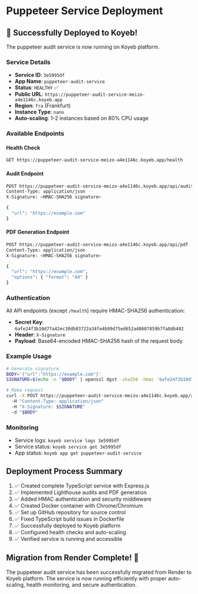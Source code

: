 # Puppeteer Service Deployment

## 🎉 Successfully Deployed to Koyeb!

The puppeteer audit service is now running on Koyeb platform.

### Service Details
- **Service ID**: `3e5995df`
- **App Name**: `puppeteer-audit-service`
- **Status**: `HEALTHY` ✅
- **Public URL**: `https://puppeteer-audit-service-meizo-a4e1146c.koyeb.app`
- **Region**: `fra` (Frankfurt)
- **Instance Type**: `nano`
- **Auto-scaling**: 1-2 instances based on 80% CPU usage

### Available Endpoints

#### Health Check
```bash
GET https://puppeteer-audit-service-meizo-a4e1146c.koyeb.app/health
```

#### Audit Endpoint
```bash
POST https://puppeteer-audit-service-meizo-a4e1146c.koyeb.app/api/audit
Content-Type: application/json
X-Signature: <HMAC-SHA256 signature>

{
  "url": "https://example.com"
}
```

#### PDF Generation Endpoint
```bash
POST https://puppeteer-audit-service-meizo-a4e1146c.koyeb.app/api/pdf
Content-Type: application/json
X-Signature: <HMAC-SHA256 signature>

{
  "url": "https://example.com",
  "options": { "format": "A4" }
}
```

### Authentication
All API endpoints (except `/health`) require HMAC-SHA256 authentication:
- **Secret Key**: `6afe24f3b10d77a42ec30db83722a34fe4b99d75ed652a48687859b7fa8db492`
- **Header**: `X-Signature`
- **Payload**: Base64-encoded HMAC-SHA256 hash of the request body

### Example Usage
```bash
# Generate signature
BODY='{"url":"https://example.com"}'
SIGNATURE=$(echo -n "$BODY" | openssl dgst -sha256 -hmac '6afe24f3b10d77a42ec30db83722a34fe4b99d75ed652a48687859b7fa8db492' -binary | base64)

# Make request
curl -X POST https://puppeteer-audit-service-meizo-a4e1146c.koyeb.app/api/audit 
  -H "Content-Type: application/json" 
  -H "X-Signature: $SIGNATURE" 
  -d "$BODY"
```

### Monitoring
- Service logs: `koyeb service logs 3e5995df`
- Service status: `koyeb service get 3e5995df`
- App status: `koyeb app get puppeteer-audit-service`

## Deployment Process Summary

1. ✅ Created complete TypeScript service with Express.js
2. ✅ Implemented Lighthouse audits and PDF generation
3. ✅ Added HMAC authentication and security middleware
4. ✅ Created Docker container with Chrome/Chromium
5. ✅ Set up GitHub repository for source control
6. ✅ Fixed TypeScript build issues in Dockerfile
7. ✅ Successfully deployed to Koyeb platform
8. ✅ Configured health checks and auto-scaling
9. ✅ Verified service is running and accessible

## Migration from Render Complete! 🚀

The puppeteer audit service has been successfully migrated from Render to Koyeb platform. The service is now running efficiently with proper auto-scaling, health monitoring, and secure authentication.
